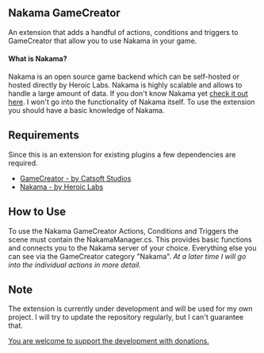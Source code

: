 
## Nakama GameCreator
An extension that adds a handful of actions, conditions and triggers to GameCreator that allow you to use Nakama in your game.
#### What is Nakama?
Nakama is an open source game backend which can be self-hosted or hosted directly by Heroic Labs. Nakama is highly scalable and allows to handle a large amount of data. If you don't know Nakama yet [check it out here](https://heroiclabs.com/). I won't go into the functionality of Nakama itself. To use the extension you should have a basic knowledge of Nakama.
## Requirements
Since this is an extension for existing plugins a few dependencies are required.

 - [GameCreator - by Catsoft Studios](https://assetstore.unity.com/packages/tools/game-toolkits/game-creator-89443)
 - [Nakama - by Heroic Labs](https://assetstore.unity.com/packages/tools/network/nakama-81338)

## How to Use
To use the Nakama GameCreator Actions, Conditions and Triggers the scene must contain the NakamaManager.cs.
This provides basic functions and connects you to the Nakama server of your choice.
Everything else you can see via the GameCreator category "Nakama".
*At a later time I will go into the individual actions in more detail.*

## Note
The extension is currently under development and will be used for my own project. I will try to update the repository regularly, but I can't guarantee that.

[You are welcome to support the development with donations.](https://www.paypal.com/donate?hosted_button_id=7TW8RQQ73N8PQ)
